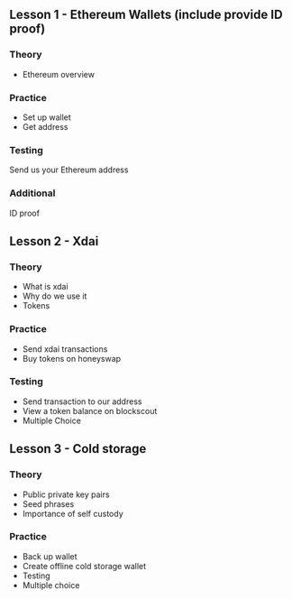 ## Lesson 1 - Ethereum Wallets (include provide ID proof)

### Theory

- Ethereum overview

### Practice
- Set up wallet
- Get address

### Testing
Send us your Ethereum address

### Additional
ID proof

## Lesson 2 - Xdai

### Theory 
- What is xdai
- Why do we use it
- Tokens

### Practice
- Send xdai transactions
- Buy tokens on honeyswap

### Testing
- Send transaction to our address
- View a token balance on blockscout
- Multiple Choice

## Lesson 3 - Cold storage

### Theory
- Public private key pairs
- Seed phrases
- Importance of self custody

### Practice
- Back up wallet
- Create offline cold storage wallet
- Testing 
- Multiple choice

